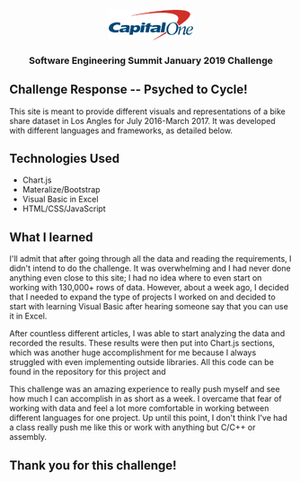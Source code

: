 <p align="center">
    <img src="img/capitalOneLogo.png" width="150">
  </a>

  <h3 align="center">Software Engineering Summit January 2019 Challenge</h3>
</p>

## Challenge Response -- Psyched to Cycle!
This site is meant to provide different visuals and representations of a bike share dataset in Los Angles for July 2016-March 2017. It was developed with different languages and frameworks, as detailed below.

## Technologies Used
* Chart.js
* Materalize/Bootstrap
* Visual Basic in Excel
* HTML/CSS/JavaScript

## What I learned
I'll admit that after going through all the data and reading the requirements, I didn't intend to do the challenge. It was overwhelming and I had never done anything even close to this site; I had no idea where to even start on working with 130,000+ rows of data. However, about a week ago, I decided that I needed to expand the type of projects I worked on and decided to start with learning Visual Basic after hearing someone say that you can use it in Excel.

After countless different articles, I was able to start analyzing the data and recorded the results. These results were then put into Chart.js sections, which was another huge accomplishment for me because I always struggled with even implementing outside libraries. All this code can be found in the repository for this project and

This challenge was an amazing experience to really push myself and see how much I can accomplish in as short as a week. I overcame that fear of working with data and feel a lot more comfortable in working between different languages for one project. Up until this point, I don't think I've had a class really push me like this or work with anything but C/C++ or assembly.
## Thank you for this challenge!
